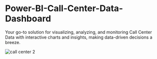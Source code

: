 # Power-BI-Call-Center-Data-Dashboard
Your go-to solution for visualizing, analyzing, and monitoring Call Center Data with interactive charts and insights, making data-driven decisions a breeze.

![call center 2](https://github.com/MKDpahasara/Power-BI-Call-Center-Data-Dashboard/assets/115679141/7dc6d759-ef4d-420e-b01d-9d8a2346a022)
